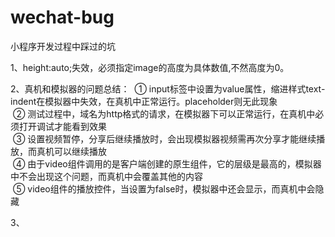 # wechat-bug
小程序开发过程中踩过的坑

1、height:auto;失效，必须指定image的高度为具体数值,不然高度为0。

2、真机和模拟器的问题总结：
  ① input标签中设置为value属性，缩进样式text-indent在模拟器中失效，在真机中正常运行。placeholder则无此现象  
  ② 测试过程中，域名为http格式的请求，在模拟器下可以正常运行，在真机中必须打开调试才能看到效果  
  ③ 设置视频暂停，分享后继续播放时，会出现模拟器视频需再次分享才能继续播放，而真机可以继续播放  
  ④ 由于video组件调用的是客户端创建的原生组件，它的层级是最高的，模拟器中不会出现这个问题，而真机中会覆盖其他的内容  
  ⑤ video组件的播放控件，当设置为false时，模拟器中还会显示，而真机中会隐藏  
  
3、
